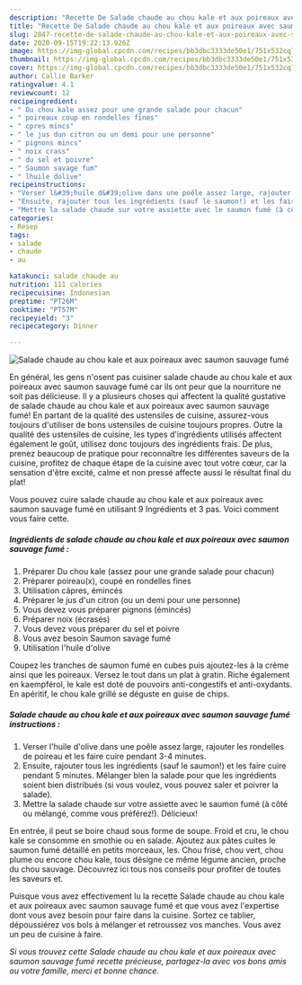 ```yaml
---
description: "Recette De Salade chaude au chou kale et aux poireaux avec saumon sauvage fumé"
title: "Recette De Salade chaude au chou kale et aux poireaux avec saumon sauvage fumé"
slug: 2847-recette-de-salade-chaude-au-chou-kale-et-aux-poireaux-avec-saumon-sauvage-fume
date: 2020-09-15T19:22:13.926Z
image: https://img-global.cpcdn.com/recipes/bb3dbc3333de50e1/751x532cq70/salade-chaude-au-chou-kale-et-aux-poireaux-avec-saumon-sauvage-fume-photo-principale-de-la-recette.jpg
thumbnail: https://img-global.cpcdn.com/recipes/bb3dbc3333de50e1/751x532cq70/salade-chaude-au-chou-kale-et-aux-poireaux-avec-saumon-sauvage-fume-photo-principale-de-la-recette.jpg
cover: https://img-global.cpcdn.com/recipes/bb3dbc3333de50e1/751x532cq70/salade-chaude-au-chou-kale-et-aux-poireaux-avec-saumon-sauvage-fume-photo-principale-de-la-recette.jpg
author: Callie Barker
ratingvalue: 4.1
reviewcount: 12
recipeingredient:
- " Du chou kale assez pour une grande salade pour chacun"
- " poireaux coup en rondelles fines"
- " cpres mincs"
- " le jus dun citron ou un demi pour une personne"
- " pignons mincs"
- " noix crass"
- " du sel et poivre"
- " Saumon savage fum"
- " lhuile dolive"
recipeinstructions:
- "Verser l&#39;huile d&#39;olive dans une poêle assez large, rajouter les rondelles de poireau et les faire cuire pendant 3-4 minutes."
- "Ensuite, rajouter tous les ingrédients (sauf le saumon!) et les faire cuire pendant 5 minutes. Mélanger bien la salade pour que les ingrédients soient bien distribués (si vous voulez, vous pouvez saler et poivrer la salade)."
- "Mettre la salade chaude sur votre assiette avec le saumon fumé (à côté ou mélangé, comme vous préférez!). Délicieux!"
categories:
- Resep
tags:
- salade
- chaude
- au

katakunci: salade chaude au 
nutrition: 111 calories
recipecuisine: Indonesian
preptime: "PT26M"
cooktime: "PT57M"
recipeyield: "3"
recipecategory: Dinner

---
```



![Salade chaude au chou kale et aux poireaux avec saumon sauvage fumé](https://img-global.cpcdn.com/recipes/bb3dbc3333de50e1/751x532cq70/salade-chaude-au-chou-kale-et-aux-poireaux-avec-saumon-sauvage-fume-photo-principale-de-la-recette.jpg)

En général, les gens n'osent pas cuisiner salade chaude au chou kale et aux poireaux avec saumon sauvage fumé car ils ont peur que la nourriture ne soit pas délicieuse. Il y a plusieurs choses qui affectent la qualité gustative de salade chaude au chou kale et aux poireaux avec saumon sauvage fumé! En partant de la qualité des ustensiles de cuisine, assurez-vous toujours d'utiliser de bons ustensiles de cuisine toujours propres. Outre la qualité des ustensiles de cuisine, les types d'ingrédients utilisés affectent également le goût, utilisez donc toujours des ingrédients frais. De plus, prenez beaucoup de pratique pour reconnaître les différentes saveurs de la cuisine, profitez de chaque étape de la cuisine avec tout votre cœur, car la sensation d'être excité, calme et non pressé affecte aussi le résultat final du plat!

<!--inarticleads1-->

Vous pouvez cuire salade chaude au chou kale et aux poireaux avec saumon sauvage fumé en utilisant 9 Ingrédients et 3 pas. Voici comment vous faire cette.

##### Ingrédients de salade chaude au chou kale et aux poireaux avec saumon sauvage fumé :

1. Préparer  Du chou kale (assez pour une grande salade pour chacun)
1. Préparer  poireau(x), coupé en rondelles fines
1. Utilisation  câpres, émincés
1. Préparer  le jus d&#39;un citron (ou un demi pour une personne)
1. Vous devez vous préparer  pignons (émincés)
1. Préparer  noix (écrasés)
1. Vous devez vous préparer  du sel et poivre
1. Vous avez besoin  Saumon savage fumé
1. Utilisation  l&#39;huile d&#39;olive


Coupez les tranches de saumon fumé en cubes puis ajoutez-les à la crème ainsi que les poireaux. Versez le tout dans un plat à gratin. Riche également en kaempférol, le kale est doté de pouvoirs anti-congestifs et anti-oxydants. En apéritif, le chou kale grillé se déguste en guise de chips. 

<!--inarticleads2-->

##### Salade chaude au chou kale et aux poireaux avec saumon sauvage fumé instructions :

1. Verser l&#39;huile d&#39;olive dans une poêle assez large, rajouter les rondelles de poireau et les faire cuire pendant 3-4 minutes.
1. Ensuite, rajouter tous les ingrédients (sauf le saumon!) et les faire cuire pendant 5 minutes. Mélanger bien la salade pour que les ingrédients soient bien distribués (si vous voulez, vous pouvez saler et poivrer la salade).
1. Mettre la salade chaude sur votre assiette avec le saumon fumé (à côté ou mélangé, comme vous préférez!). Délicieux!


En entrée, il peut se boire chaud sous forme de soupe. Froid et cru, le chou kale se consomme en smothie ou en salade. Ajoutez aux pâtes cuites le saumon fumé détaillé en petits morceaux, les. Chou frisé, chou vert, chou plume ou encore chou kale, tous désigne ce même légume ancien, proche du chou sauvage. Découvrez ici tous nos conseils pour profiter de toutes les saveurs et. 

<!--inarticleads1-->

<p>
Puisque vous avez effectivement lu la recette Salade chaude au chou kale et aux poireaux avec saumon sauvage fumé et que vous avez l'expertise dont vous avez besoin pour faire dans la cuisine. Sortez ce tablier, dépoussiérez vos bols à mélanger et retroussez vos manches. Vous avez un peu de cuisine à faire.
</p>

<p>
<i>Si vous trouvez cette Salade chaude au chou kale et aux poireaux avec saumon sauvage fumé recette précieuse, partagez-la avec vos bons amis ou votre famille, merci et bonne chance.</i>
</p>
